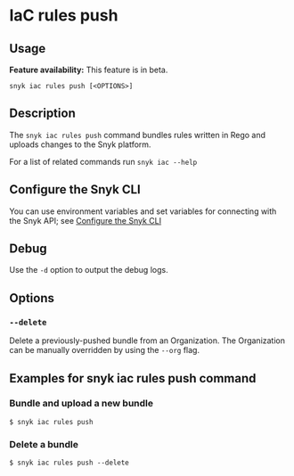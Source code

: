 # IaC rules push

## Usage

**Feature availability:** This feature is in beta.

`snyk iac rules push [<OPTIONS>]`

## Description

The `snyk iac rules push` command bundles rules written in Rego and uploads changes to the Snyk platform.

For a list of related commands run `snyk iac --help`

## Configure the Snyk CLI

You can use environment variables and set variables for connecting with the Snyk API; see [Configure the Snyk CLI](https://docs.snyk.io/snyk-cli/configure-the-snyk-cli)

## Debug

Use the `-d` option to output the debug logs.

## Options

### `--delete`

Delete a previously-pushed bundle from an Organization. The Organization can be manually overridden by using the `--org` flag.

## Examples for snyk iac rules push command

### Bundle and upload a new bundle

```
$ snyk iac rules push
```

### Delete a bundle

```
$ snyk iac rules push --delete
```

